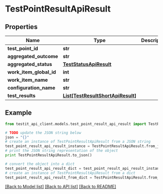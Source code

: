 # TestPointResultApiResult


## Properties
Name | Type | Description | Notes
------------ | ------------- | ------------- | -------------
**test_point_id** | **str** |  | [optional] 
**aggregated_outcome** | **str** |  | [optional] 
**aggregated_status** | [**TestStatusApiResult**](TestStatusApiResult.md) |  | [optional] 
**work_item_global_id** | **int** |  | [optional] 
**work_item_name** | **str** |  | [optional] 
**configuration_name** | **str** |  | [optional] 
**test_results** | [**List[TestResultShortApiResult]**](TestResultShortApiResult.md) |  | 

## Example

```python
from testit_api_client.models.test_point_result_api_result import TestPointResultApiResult

# TODO update the JSON string below
json = "{}"
# create an instance of TestPointResultApiResult from a JSON string
test_point_result_api_result_instance = TestPointResultApiResult.from_json(json)
# print the JSON string representation of the object
print TestPointResultApiResult.to_json()

# convert the object into a dict
test_point_result_api_result_dict = test_point_result_api_result_instance.to_dict()
# create an instance of TestPointResultApiResult from a dict
test_point_result_api_result_from_dict = TestPointResultApiResult.from_dict(test_point_result_api_result_dict)
```
[[Back to Model list]](../README.md#documentation-for-models) [[Back to API list]](../README.md#documentation-for-api-endpoints) [[Back to README]](../README.md)


